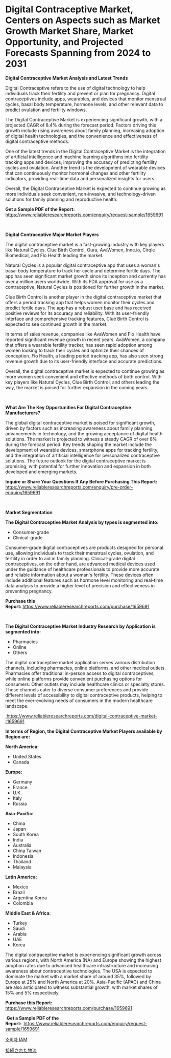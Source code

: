 <p><h1>Digital Contraceptive Market, Centers on Aspects such as Market Growth Market Share, Market Opportunity, and Projected Forecasts Spanning from 2024 to 2031</h1></p><p><strong>Digital Contraceptive Market Analysis and Latest Trends</strong></p>
<p><p>Digital Contraceptive refers to the use of digital technology to help individuals track their fertility and prevent or plan for pregnancy. Digital contraceptives include apps, wearables, and devices that monitor menstrual cycles, basal body temperature, hormone levels, and other relevant data to predict ovulation and fertility windows.</p><p>The Digital Contraceptive Market is experiencing significant growth, with a projected CAGR of 8.4% during the forecast period. Factors driving this growth include rising awareness about family planning, increasing adoption of digital health technologies, and the convenience and effectiveness of digital contraceptive methods.</p><p>One of the latest trends in the Digital Contraceptive Market is the integration of artificial intelligence and machine learning algorithms into fertility tracking apps and devices, improving the accuracy of predicting fertility cycles and ovulation. Another trend is the development of wearable devices that can continuously monitor hormonal changes and other fertility indicators, providing real-time data and personalized insights for users.</p><p>Overall, the Digital Contraceptive Market is expected to continue growing as more individuals seek convenient, non-invasive, and technology-driven solutions for family planning and reproductive health.</p></p>
<p><strong>Get a Sample PDF of the Report:&nbsp;</strong> <a href="https://www.reliableresearchreports.com/enquiry/request-sample/1659691">https://www.reliableresearchreports.com/enquiry/request-sample/1659691</a></p>
<p>&nbsp;</p>
<p><strong>Digital Contraceptive Major Market Players</strong></p>
<p><p>The digital contraceptive market is a fast-growing industry with key players like Natural Cycles, Clue Birth Control, Oura, AvaWomen, Inne.io, Cirqle Biomedical, and Flo Health leading the market. </p><p>Natural Cycles is a popular digital contraceptive app that uses a woman's basal body temperature to track her cycle and determine fertile days. The app has seen significant market growth since its inception and currently has over a million users worldwide. With its FDA approval for use as a contraceptive, Natural Cycles is positioned for further growth in the market.</p><p>Clue Birth Control is another player in the digital contraceptive market that offers a period tracking app that helps women monitor their cycles and predict fertile days. The app has a robust user base and has received positive reviews for its accuracy and reliability. With its user-friendly interface and comprehensive tracking features, Clue Birth Control is expected to see continued growth in the market.</p><p>In terms of sales revenue, companies like AvaWomen and Flo Health have reported significant revenue growth in recent years. AvaWomen, a company that offers a wearable fertility tracker, has seen rapid adoption among women looking to track their cycles and optimize their chances of conception. Flo Health, a leading period tracking app, has also seen strong revenue growth due to its user-friendly interface and accurate predictions.</p><p>Overall, the digital contraceptive market is expected to continue growing as more women seek convenient and effective methods of birth control. With key players like Natural Cycles, Clue Birth Control, and others leading the way, the market is poised for further expansion in the coming years.</p></p>
<p>&nbsp;</p>
<p><strong>What Are The Key Opportunities For Digital Contraceptive Manufacturers?</strong></p>
<p><p>The global digital contraceptive market is poised for significant growth, driven by factors such as increasing awareness about family planning, advancements in technology, and the growing acceptance of digital health solutions. The market is projected to witness a steady CAGR of over 8% during the forecast period. Key trends shaping the market include the development of wearable devices, smartphone apps for tracking fertility, and the integration of artificial intelligence for personalized contraceptive solutions. The future outlook for the digital contraceptive market is promising, with potential for further innovation and expansion in both developed and emerging markets.</p></p>
<p><strong>Inquire or Share Your Questions If Any Before Purchasing This Report:</strong> <a href="https://www.reliableresearchreports.com/enquiry/pre-order-enquiry/1659691">https://www.reliableresearchreports.com/enquiry/pre-order-enquiry/1659691</a></p>
<p>&nbsp;</p>
<p><strong>Market Segmentation</strong></p>
<p><strong>The Digital Contraceptive Market Analysis by types is segmented into:</strong></p>
<p><ul><li>Consumer-grade</li><li>Clinical-grade</li></ul></p>
<p><p>Consumer-grade digital contraceptives are products designed for personal use, allowing individuals to track their menstrual cycles, ovulation, and fertility in order to aid in family planning. Clinical-grade digital contraceptives, on the other hand, are advanced medical devices used under the guidance of healthcare professionals to provide more accurate and reliable information about a woman's fertility. These devices often include additional features such as hormone level monitoring and real-time data analysis to provide a higher level of precision and effectiveness in preventing pregnancy.</p></p>
<p><strong>Purchase this Report:&nbsp;</strong><a href="https://www.reliableresearchreports.com/purchase/1659691">https://www.reliableresearchreports.com/purchase/1659691</a></p>
<p>&nbsp;</p>
<p><strong>The Digital Contraceptive Market Industry Research by Application is segmented into:</strong></p>
<p><ul><li>Pharmacies</li><li>Online</li><li>Others</li></ul></p>
<p><p>The digital contraceptive market application serves various distribution channels, including pharmacies, online platforms, and other medical outlets. Pharmacies offer traditional in-person access to digital contraceptives, while online platforms provide convenient purchasing options for consumers. Other outlets may include healthcare clinics or specialty stores. These channels cater to diverse consumer preferences and provide different levels of accessibility to digital contraceptive products, helping to meet the ever-evolving needs of consumers in the modern healthcare landscape.</p></p>
<p><a href="https://www.reliableresearchreports.com/digital-contraceptive-market-r1659691">&nbsp;https://www.reliableresearchreports.com/digital-contraceptive-market-r1659691</a></p>
<p><strong>In terms of Region, the Digital Contraceptive Market Players available by Region are:</strong></p>
<p>
    <p> <strong> North America: </strong>
        <ul>
            <li>United States</li>
            <li>Canada</li>
        </ul>
        </p> 
    <p> <strong> Europe: </strong>
        <ul>
            <li>Germany</li>
            <li>France</li>
            <li>U.K.</li>
            <li>Italy</li>
            <li>Russia</li>
        </ul>
        </p> 
    <p> <strong> Asia-Pacific: </strong>
        <ul>
            <li>China</li>
            <li>Japan</li>
            <li>South Korea</li>
            <li>India</li>
            <li>Australia</li>
            <li>China Taiwan</li>
            <li>Indonesia</li>
            <li>Thailand</li>
            <li>Malaysia</li>
        </ul>
        </p> 
    <p> <strong> Latin America: </strong>
        <ul>
            <li>Mexico</li>
            <li>Brazil</li>
            <li>Argentina Korea</li>
            <li>Colombia</li>
        </ul>
        </p> 
    <p> <strong> Middle East & Africa: </strong>
        <ul>
            <li>Turkey</li>
            <li>Saudi</li>
            <li>Arabia</li>
            <li>UAE</li>
            <li>Korea</li>
        </ul>
    </p>
    </p>
<p><p>The digital contraceptive market is experiencing significant growth across various regions, with North America (NA) and Europe showing the highest adoption rates due to advanced healthcare infrastructure and increasing awareness about contraceptive technologies. The USA is expected to dominate the market with a market share of around 35%, followed by Europe at 25% and North America at 20%. Asia-Pacific (APAC) and China are also anticipated to witness substantial growth, with market shares of 15% and 5% respectively.</p></p>
<p><strong>Purchase this Report: </strong><a href="https://www.reliableresearchreports.com/purchase/1659691">https://www.reliableresearchreports.com/purchase/1659691</a></p>
<p>&nbsp;<strong>Get a Sample PDF of the Report:&nbsp;&nbsp;</strong><a href="https://www.reliableresearchreports.com/enquiry/request-sample/1659691">https://www.reliableresearchreports.com/enquiry/request-sample/1659691</a></p>
<p><strong></strong></p>
<p><p><a href="https://medium.com/@lottierunte44/2024%EB%85%84%EB%B6%80%ED%84%B0-2031%EB%85%84%EA%B9%8C%EC%A7%80%EC%9D%98-%EA%B8%B0%EA%B0%84%EC%97%90-%EB%8C%80%ED%95%B4-%EC%86%8C%EB%B9%84%EC%9E%90-iam-%EC%8B%9C%EC%9E%A5-%EB%B6%84%EC%84%9D%EA%B3%BC-%ED%81%AC%EA%B8%B0-%EC%98%88%EC%B8%A1-dbb179b50535">소비자 IAM</a></p><p><a href="https://github.com/CarlieShields/Market-Research-Report-List-1/blob/main/702019048453.md">接続された物流</a></p></p>